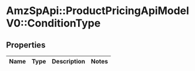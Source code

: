 # AmzSpApi::ProductPricingApiModelV0::ConditionType

## Properties
Name | Type | Description | Notes
------------ | ------------- | ------------- | -------------

